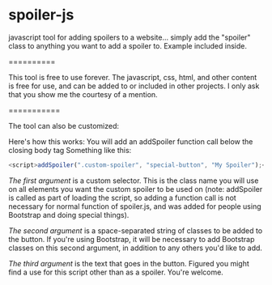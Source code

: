 spoiler-js
==========

javascript tool for adding spoilers to a website... simply add the "spoiler" class to anything you want to add a spoiler to.  Example included inside.

==========

This tool is free to use forever.  The javascript, css, html, and other content is free for use, and can be added to or included in other projects.  I only ask that you show me the courtesy of a mention.

===========

The tool can also be customized:

Here's how this works: You will add an addSpoiler function call below the closing body tag Something like this: 

```javascript
<script>addSpoiler(".custom-spoiler", "special-button", "My Spoiler");</script>
```

*The first argument* is a custom selector. This is the class name you will use on all elements you want the custom spoiler to be used on (note: addSpoiler is called as part of loading the script, so adding a function call is not necessary for normal function of spoiler.js, and was added for people using Bootstrap and doing special things).

*The second argument* is a space-separated string of classes to be added to the button. If you're using Bootstrap, it will be necessary to add Bootstrap classes on this second argument, in addition to any others you'd like to add.

*The third argument* is the text that goes in the button. Figured you might find a use for this script other than as a spoiler. You're welcome.



